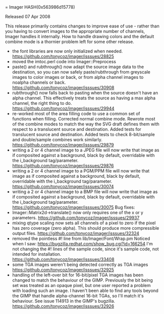 = Imager HASH(0x563986d15778)

Released 07 Apr 2008

This release primarily contains changes to improve ease of use - rather than you having to convert images to the appropriate number of channels, Imager handles it internally. How to handle drawing colors and the default combine mode is a thornier problem left for some other release.
- the font libraries are now only initialized when needed. https://github.com/tonycoz/imager/isssues/28825 
- moved the imtoc.perl code into Imager::Preprocess 
- paste() and rubthrough() now adapt the source image data to the destination, so you can now safely paste/rubthrough from greyscale images to color images or back, or from alpha channel images to noalpha channels or back. https://github.com/tonycoz/imager/isssues/30908 
- rubthrough() now falls back to pasting when the source doesn't have an alpha channel. This effectively treats the source as having a max alpha channel, the right thing to do. https://github.com/tonycoz/imager/isssues/29944 
- re-worked most of the area filling code to use a common set of functions when filling. Corrected normal combine mode. Rewrote most of the combine modes to match the way the SVG draft defines them with respect to a translucent source and destination. Added tests for translucent source and destination. Added tests to check 8-bit/sample and double/sample combines work similarly. https://github.com/tonycoz/imager/isssues/29879 
- writing a 2 or 4 channel image to a JPEG file will now write that image as if composited against a background, black by default, overridable with the i_background tag/parameter. https://github.com/tonycoz/imager/isssues/29876 
- writing a 2 or 4 channel image to a PGM/PPM file will now write that image as if composited against a background, black by default, overridable with the i_background tag/parameter. https://github.com/tonycoz/imager/isssues/30074 
- writing a 2 or 4 channel image to a BMP file will now write that image as if composited against a background, black by default, overridable with the i_background tag/parameter. https://github.com/tonycoz/imager/isssues/30075 Bug fixes: 
- Imager::Matrix2d->translate() now only requires one of the x or y parameters. https://github.com/tonycoz/imager/isssues/29937 
- mixing qtype scaling now sets all channels of a pixel to zero if the pixel has zero coverage (zero alpha). This should produce more compressible output files. https://github.com/tonycoz/imager/isssues/32324 
- removed the pointless #! line from lib/Imager/Font/Wrap.pm Noticed when I saw: https://bugzilla.redhat.com/show_bug.cgi?id=166254 I'm not changing the #! lines of the sample code, since it's sample code, not intended for installation. https://github.com/tonycoz/imager/isssues/33408 
- some TGA images weren't being detected correctly as TGA images https://github.com/tonycoz/imager/isssues/32925 
- handling of the left-over bit for 16-bit/pixel TGA images has been changed to match the behaviour of the GIMP. Previously the bit being set was treated as an opaque pixel, but one user reported a problem with loading such an image. I haven't been able to find any tools beyond the GIMP that handle alpha-channel 16-bit TGAs, so I'll match it's behaviour. See issue 114913 in the GIMP's bugzilla. https://github.com/tonycoz/imager/isssues/32926